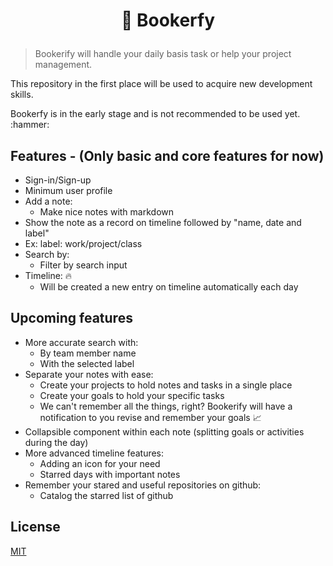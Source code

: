 # <p align="center">:bookmark_tabs: Bookerfy</p>

  
>Bookerify will handle your daily basis task or help your project management.
  
<p>This repository in the first place will be used to acquire new development skills.</p>

<p>Bookerfy is in the early stage and is not recommended to be used yet. :hammer: </p>      

## Features - (Only basic and core features for now)

- Sign-in/Sign-up
- Minimum user profile
- Add a note:
  - Make nice notes with markdown
- Show the note as a record on timeline followed by "name, date and label"
- Ex: label: work/project/class
- Search by:
  - Filter by search input
- Timeline: :fire:
  - Will be created a new entry on timeline automatically each day

## Upcoming features

- More accurate search with:
  - By team member name
  - With the selected label
- Separate your notes with ease:
  - Create your projects to hold notes and tasks in a single place
  - Create your goals to hold your specific tasks
  - We can't remember all the things, right? Bookerify will have a notification to you revise and remember your goals :chart_with_upwards_trend:
- Collapsible component within each note (splitting goals or activities during the day)
- More advanced timeline features:
  - Adding an icon for your need
  - Starred days with important notes
 - Remember your stared and useful repositories on github:
    - Catalog the starred list of github

## License

[MIT](https://github.com/Nn0Team/bookerify/blob/master/LICENSE)
